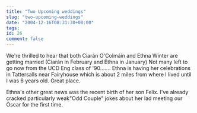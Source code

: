 ```yaml
---
title: "Two Upcoming weddings"
slug: "two-upcoming-weddings"
date: "2004-12-16T08:31:30+00:00"
tags:
id: 26
comment: false
---
```


<div style="clear:both;"></div>We're thrilled to hear that both Ciarán O'Colmáin and Ethna Winter are getting married (Ciarán in February and Ethna in January) Not many left to go now from the UCD Eng class of '90.......
Ethna is having her celebrations in Tattersalls near Fairyhouse which is about 2 miles from where I lived until I was 6 years old. Great place.

Ethna's other great news was the recent birth of her son Felix. I've already cracked particularly weak"Odd Couple" jokes about her lad meeting our Oscar for the first time.

<div style="clear:both; padding-bottom: 0.25em;"></div>

